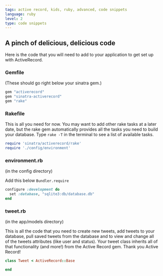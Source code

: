 ```yaml
---
tags: active record, kids, ruby, advanced, code snippets
language: ruby
level: 2
type: code snippets
---
```


## A pinch of delicious, delicious code

Here is the code that you will need to add to your application to get set up with ActiveRecord.

### Gemfile
(These should go right below your sinatra gem.)

```ruby 
gem "activerecord"
gem "sinatra-activerecord"
gem "rake"
```

### Rakefile

This is all you need for now. You may want to add other rake tasks at a later date, but the rake gem automatically provides all the tasks you need to build your database. Type `rake -T` in the terminal to see a list of available tasks.

```ruby
require 'sinatra/activerecord/rake' 
require './config/environment' 
```

### environment.rb
(in the config directory)

Add this below `Bundler.require`

```ruby
configure :development do
  set :database, "sqlite3:db/database.db"
end
```

### tweet.rb 
(in the app/models directory)

This is all the code that you need to create new tweets, add tweets to your database, pull saved tweets from the database and to view and change all of the tweets attributes (like user and status). Your tweet class inherits all of that functionality (and more!) from the Active Record gem. Thank you Active Record!

```ruby
class Tweet < ActiveRecord::Base

end
```


